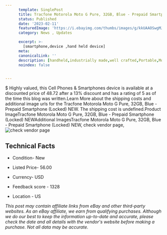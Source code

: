 ```yaml
---
      template: SinglePost
      title: Tracfone Motorola Moto G Pure, 32GB, Blue - Prepaid Smartphone (Locked) NEW
      status: Published
      date: '2023-02-11'
      featuredImage: 'https://i.ebayimg.com/thumbs/images/g/kkUAAOSwgMJihDOj/s-l225.jpg'
      category: News , Updates

      excerpt: >-
        [smartphone,device ,hand held device]
      meta:
      canonicalLink: ''
      description: [handheld,industrially made,well crafted,Portable,Mobile,Compact,Convenient,Lightweight,Maneuverable,Man-portable,Miniature,Carriable,Hand-held,Light,Holdable,Transportable,Mobile device,Pocket-sized,On-the-go,Wireless,Cordless,Compact size,Convenient size, smartphone,device ,hand held device]
      noindex: false

        
---
```

$
    Highly valued, this Cell Phones & Smartphones device is available at a discounted price of 48.72 after a 13% discount and has a rating of 5 as of the time this blog was written.Learn More about the shipping costs and additional image urls for the Tracfone Motorola Moto G Pure, 32GB, Blue - Prepaid Smartphone (Locked) NEW. The shipping cost is undefined.Product ImageTracfone Motorola Moto G Pure, 32GB, Blue - Prepaid Smartphone (Locked) NEWAdditional ImagesTracfone Motorola Moto G Pure, 32GB, Blue - Prepaid Smartphone (Locked) NEW, check vendor page, ![check vendor page](https://origin-galleryplus.ebayimg.com/ws/web/154998845286_2_0_1/225x225.jpg,https://origin-galleryplus.ebayimg.com/ws/web/154998845286_3_0_1/225x225.jpg,https://origin-galleryplus.ebayimg.com/ws/web/154998845286_4_0_1/225x225.jpg,https://origin-galleryplus.ebayimg.com/ws/web/154998845286_5_0_1/225x225.jpg,https://origin-galleryplus.ebayimg.com/ws/web/154998845286_6_0_1/225x225.jpg,https://origin-galleryplus.ebayimg.com/ws/web/154998845286_7_0_1/225x225.jpg,https://origin-galleryplus.ebayimg.com/ws/web/154998845286_8_0_1/225x225.jpg)
    
    

 ## Technical Facts 



     
      

 - Condition- New 


      

 - Listed Price- 56.00 


      

 - Currency- USD 


      

 - Feedback score - 1328 


      

 - Location - US 


      
      

 *_This post may contain affiliate links from eBay and other third-party websites. As an eBay affiliate, we earn from qualifying purchases. Although we do our best to keep the information up-to-date and accurate, please check the date and all details with the vendor's website before making a purchase. Not all data may be accurate._*



    
    
    
    
    